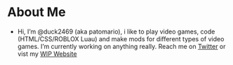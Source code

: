 # About Me
- Hi, I’m @duck2469 (aka patomario), i like to play video games, code (HTML/CSS/ROBLOX Luau) and make mods for different types of video games. I’m currently working on anything really. Reach me on [Twitter](https://twitter.com/patomario2) or vist my [WIP Website](https://duck2469.github.io/)

<!---
patomario
--->
